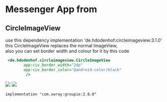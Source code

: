 # Messenger App from 

## CircleImageView

use this dependency 
    implementation 'de.hdodenhof:circleimageview:3.1.0'
this CircleImageView replaces the normal ImageView,\
also you can set border width and colour for it by this code
```xml
 <de.hdodenhof.circleimageview.CircleImageView
        app:civ_border_width="2dp"
        app:civ_border_color="@android:color/black"
         />
```
![](drawable/circleImage.png)
![](C:\Users\aliman\AndroidStudioProjects\FirebaseMessengerApp\app\src\main\res\drawable\circleImage.png)

    implementation "com.xwray:groupie:2.8.0"
